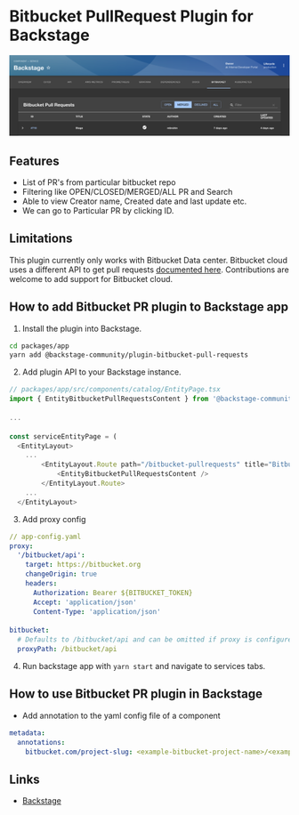# Bitbucket PullRequest Plugin for Backstage

![list of pull requests in the Bitbucket repo](./docs/bitbucketprimg.png)

## Features

- List of PR's from particular bitbucket repo
- Filtering like OPEN/CLOSED/MERGED/ALL PR and Search
- Able to view Creator name, Created date and last update etc.
- We can go to Particular PR by clicking ID.

## Limitations

This plugin currently only works with Bitbucket Data center. Bitbucket cloud uses a different API to get pull requests [documented here](https://developer.atlassian.com/cloud/bitbucket/rest/api-group-pullrequests/#api-repositories-workspace-repo-slug-pullrequests-get). Contributions are welcome to add support for Bitbucket cloud.

## How to add Bitbucket PR plugin to Backstage app

1. Install the plugin into Backstage.

```bash
cd packages/app
yarn add @backstage-community/plugin-bitbucket-pull-requests
```

2. Add plugin API to your Backstage instance.

```ts
// packages/app/src/components/catalog/EntityPage.tsx
import { EntityBitbucketPullRequestsContent } from '@backstage-community/plugin-bitbucket-pull-requests';

...

const serviceEntityPage = (
  <EntityLayout>
    ...
        <EntityLayout.Route path="/bitbucket-pullrequests" title="Bitbucket">
            <EntityBitbucketPullRequestsContent />
        </EntityLayout.Route>
    ...
  </EntityLayout>
```

3. Add proxy config

```yaml
// app-config.yaml
proxy:
  '/bitbucket/api':
    target: https://bitbucket.org
    changeOrigin: true
    headers:
      Authorization: Bearer ${BITBUCKET_TOKEN}
      Accept: 'application/json'
      Content-Type: 'application/json'

bitbucket:
  # Defaults to /bitbucket/api and can be omitted if proxy is configured for that url
  proxyPath: /bitbucket/api
```

4. Run backstage app with `yarn start` and navigate to services tabs.

## How to use Bitbucket PR plugin in Backstage

- Add annotation to the yaml config file of a component

```yaml
metadata:
  annotations:
    bitbucket.com/project-slug: <example-bitbucket-project-name>/<example-bitbucket-repo-name>
```

## Links

- [Backstage](https://backstage.io)
